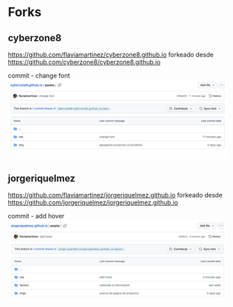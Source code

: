 # Forks

## cyberzone8
https://github.com/flaviamartinez/cyberzone8.github.io forkeado desde https://github.com/cyberzone8/cyberzone8.github.io

commit - change font
![fork1](assets/img/commit_cyberzone8.png)

## jorgeriquelmez
https://github.com/flaviamartinez/jorgeriquelmez.github.io forkeado desde https://github.com/jorgeriquelmez/jorgeriquelmez.github.io

commit - add hover
![fork2](assets/img/commit_jorgeriquelmez.png)

